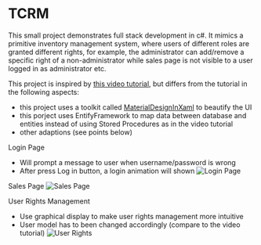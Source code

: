 # TCRM
This small project demonstrates full stack development in c#. It mimics a primitive inventory management system, where users of different roles are granted different rights, for example, the administrator can add/remove a specific right of a non-administrator while sales page is not visible to a user logged in as administrator etc.

This project is inspired by [this video tutorial](https://www.youtube.com/playlist?list=PLLWMQd6PeGY0bEMxObA6dtYXuJOGfxSPx), but differs from the tutorial in the following aspects:

- this project uses a toolkit called [MaterialDesignInXaml](https://github.com/MaterialDesignInXAML/MaterialDesignInXamlToolkit) to beautify the UI
- this porject uses EntifyFramework to map data between database and entities instead of using Stored Procedures as in the video tutorial
- other adaptions (see points below)

Login Page
- Will prompt a message to user when username/password is wrong
- After press Log in button, a login animation will shown
![Login Page](https://user-images.githubusercontent.com/32868278/105852678-0e7aa400-5fe5-11eb-9a0e-51a346f7631a.jpg)

Sales Page
![Sales Page](https://user-images.githubusercontent.com/32868278/105852682-0fabd100-5fe5-11eb-898e-5d1274d898b6.jpg)

User Rights Management
- Use graphical display to make user rights management more intuitive
- User model has to been changed accordingly (compare to the video tutorial)
![User Rights](https://user-images.githubusercontent.com/32868278/105852681-0f133a80-5fe5-11eb-8496-6d1a4a8063de.jpg)
